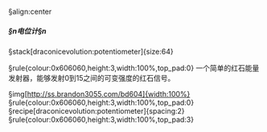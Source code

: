 §align:center
##### §n电位计§n

§stack[draconicevolution:potentiometer]{size:64}

§rule{colour:0x606060,height:3,width:100%,top_pad:0}
一个简单的红石能量发射器，能够发射0到15之间的可变强度的红石信号。

§img[http://ss.brandon3055.com/bd604]{width:100%} 
§rule{colour:0x606060,height:3,width:100%,top_pad:0}
§recipe[draconicevolution:potentiometer]{spacing:2}
§rule{colour:0x606060,height:3,width:100%,top_pad:3}